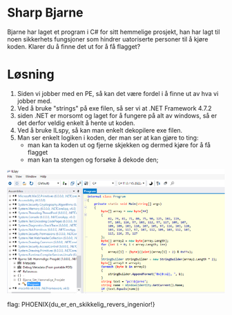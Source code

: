 # Sharp Bjarne

Bjarne har laget et program i C# for sitt hemmelige prosjekt, han har lagt til noen sikkerhets fungsjoner som hindrer uatoriserte personer til å kjøre koden. Klarer du å finne det ut for å få flagget?

# Løsning 

1. Siden vi jobber med en PE, så kan det være fordel i å finne ut av hva vi jobber med.
2. Ved å bruke "strings" på exe filen, så ser vi at .NET Framework 4.7.2
3. siden .NET er morsomt og laget for å fungere på alt av windows, så er det derfor veldig enkelt å hente ut koden.
4. Ved å bruke ILspy, så kan man enkelt dekopilere exe filen.
5. Man ser enkelt logiken i koden, der man ser at kan gjøre to ting:
    - man kan ta koden ut og fjerne skjekken og dermed kjøre for å få flagget
    - man kan ta stengen og forsøke å dekode den;

![2023-02-17-889.png](2023-02-17-889.png)

flag: PHOENIX{du_er_en_skikkelig_revers_ingenior!}

